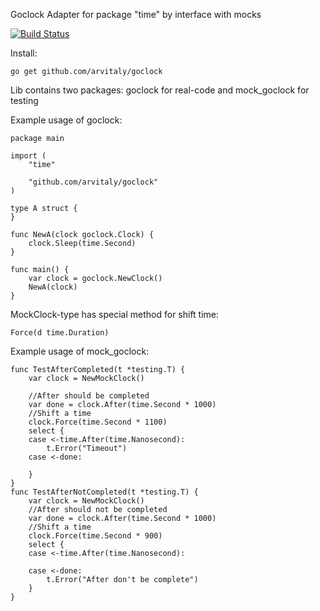 Goclock
Adapter for package "time" by interface with mocks

[![Build Status](https://travis-ci.org/arvitaly/goclock.svg?branch=master)](https://travis-ci.org/arvitaly/goclock)

Install:

	go get github.com/arvitaly/goclock

Lib contains two packages: goclock for real-code and mock_goclock for testing

Example usage of goclock:

	package main

	import (
		"time"

		"github.com/arvitaly/goclock"
	)

	type A struct {
	}

	func NewA(clock goclock.Clock) {
		clock.Sleep(time.Second)
	}

	func main() {
		var clock = goclock.NewClock()
		NewA(clock)
	}

MockClock-type has special method for shift time:

	Force(d time.Duration)

Example usage of mock_goclock:

	func TestAfterCompleted(t *testing.T) {
		var clock = NewMockClock()

		//After should be completed
		var done = clock.After(time.Second * 1000)
		//Shift a time
		clock.Force(time.Second * 1100)
		select {
		case <-time.After(time.Nanosecond):
			t.Error("Timeout")
		case <-done:

		}
	}
	func TestAfterNotCompleted(t *testing.T) {
		var clock = NewMockClock()
		//After should not be completed
		var done = clock.After(time.Second * 1000)
		//Shift a time
		clock.Force(time.Second * 900)
		select {
		case <-time.After(time.Nanosecond):

		case <-done:
			t.Error("After don't be complete")
		}
	}
